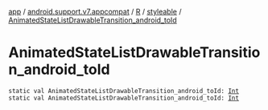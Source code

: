 [app](../../../index.md) / [android.support.v7.appcompat](../../index.md) / [R](../index.md) / [styleable](index.md) / [AnimatedStateListDrawableTransition_android_toId](./-animated-state-list-drawable-transition_android_to-id.md)

# AnimatedStateListDrawableTransition_android_toId

`static val AnimatedStateListDrawableTransition_android_toId: `[`Int`](https://kotlinlang.org/api/latest/jvm/stdlib/kotlin/-int/index.html)
`static val AnimatedStateListDrawableTransition_android_toId: `[`Int`](https://kotlinlang.org/api/latest/jvm/stdlib/kotlin/-int/index.html)